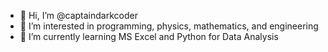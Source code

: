 - 👋 Hi, I’m @captaindarkcoder
- 👀 I’m interested in programming, physics, mathematics, and engineering
- 🌱 I’m currently learning MS Excel and Python for Data Analysis


<!---
captaindarkcoder/captaindarkcoder is a ✨ special ✨ repository because its `README.md` (this file) appears on your GitHub profile.
You can click the Preview link to take a look at your changes.
--->
